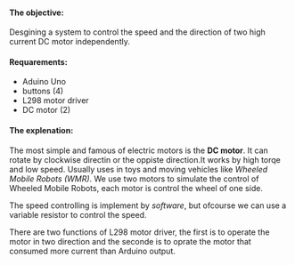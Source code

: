 #### **The objective**:
Desgining a system to control the speed and the direction of two high current DC motor independently.

#### **Requarements**:

* Aduino Uno
* buttons (4)
* L298 motor driver 
* DC motor (2)

#### **The explenation**:

The most simple and famous of electric motors is the **DC motor**. It can rotate by clockwise directin or the oppiste direction.It works by high torqe and low speed.
Usually uses in toys and moving vehicles like *Wheeled Mobile Robots (WMR)*. We use two motors to simulate the control of Wheeled Mobile Robots, each motor is control the wheel of one side.

The speed controlling is implement by *software*, but ofcourse we can use a variable resistor to control the speed.

There are two functions of L298 motor driver, the first is to operate the motor in two direction and the seconde is to oprate the motor that consumed more current than Arduino output.
